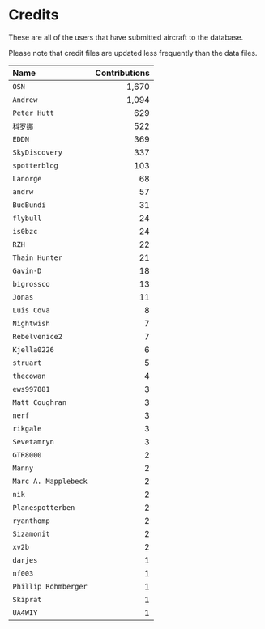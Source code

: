 ﻿# Credits

These are all of the users that have submitted aircraft to the database.

Please note that credit files are updated less frequently than the data files.

| Name                 | Contributions |
| :--                  | --: |
| `OSN`                | 1,670 |
| `Andrew`             | 1,094 |
| `Peter Hutt`         | 629 |
| `科罗娜`                | 522 |
| `EDDN`               | 369 |
| `SkyDiscovery`       | 337 |
| `spotterblog`        | 103 |
| `Lanorge`            | 68 |
| `andrw`              | 57 |
| `BudBundi`           | 31 |
| `flybull`            | 24 |
| `is0bzc`             | 24 |
| `RZH`                | 22 |
| `Thain Hunter`       | 21 |
| `Gavin-D`            | 18 |
| `bigrossco`          | 13 |
| `Jonas`              | 11 |
| `Luis Cova`          | 8 |
| `Nightwish`          | 7 |
| `Rebelvenice2`       | 7 |
| `Kjella0226`         | 6 |
| `struart`            | 5 |
| `thecowan`           | 4 |
| `ews997881`          | 3 |
| `Matt Coughran`      | 3 |
| `nerf`               | 3 |
| `rikgale`            | 3 |
| `Sevetamryn`         | 3 |
| `GTR8000`            | 2 |
| `Manny`              | 2 |
| `Marc A. Mapplebeck` | 2 |
| `nik`                | 2 |
| `Planespotterben`    | 2 |
| `ryanthomp`          | 2 |
| `Sizamonit`          | 2 |
| `xv2b`               | 2 |
| `darjes`             | 1 |
| `nf003`              | 1 |
| `Phillip Rohmberger` | 1 |
| `Skiprat`            | 1 |
| `UA4WIY`             | 1 |

